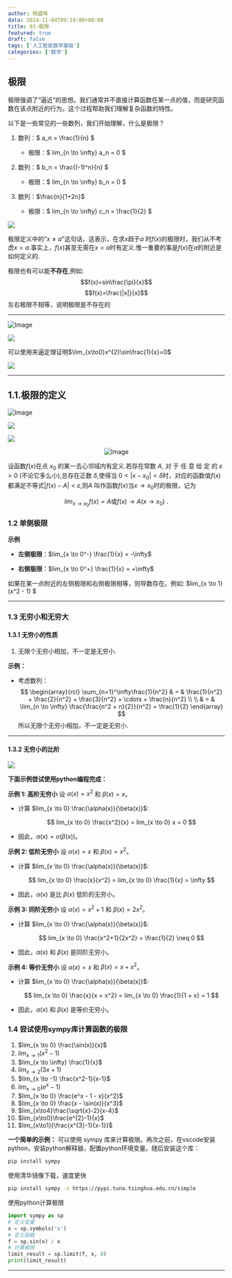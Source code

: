 ```yaml
---
author: 杨盛晖
data: 2024-11-04T09:19:00+08:00
title: 03-极限
featured: true
draft: false
tags: ['人工智能数学基础']
categories: ['数学']
---
```



## 极限
极限强调了“逼近”的思想。我们通常并不直接计算函数在某一点的值，而是研究函数在该点附近的行为。这个过程帮助我们理解复杂函数的特性。

以下是一些常见的一些数列，我们开始理解，什么是极限？
1. 数列：$ a_n = \frac{1}{n} $
   - 极限：$ lim_{n \to \infty} a_n = 0 $

2. 数列：$ b_n = \frac{(-1)^n}{n} $
   - 极限：$ lim_{n \to \infty} b_n = 0 $

3. 数列：$\frac{n}{1+2n}$
   - 极限：$ lim_{n \to \infty} c_n = \frac{1}{2} $

![](https://pic.imgdb.cn/item/66f67943f21886ccc0012784.png)

极限定义中的“$x\neq a$”这句话，这表示，在求$x$趋于$a$ 时$f(x)$的极限时，我们从不考虑$x=a.$事实上，$f(x)$甚至无需在$x=a$时有定义.惟一重要的事是$f(x)$在$a$的附近是如何定义的.

极限也有可以能**不存在**,例如:
$$f(x)=sin\frac{\pi}{x}$$
$$f(x)=\frac{|x|}{x}$$
左右极限不相等，说明极限是不存在的

---

<div style="text-align: left;">
    <img src="https://pic.imgdb.cn/item/66f68cf9f21886ccc01aead9.png" alt="Image" style="max-width: 45%; height: auto;"/>
</div>

![](https://pic.imgdb.cn/item/66f69079f21886ccc01f4b6d.png)

可以使用夹逼定理证明$\lim_{x\to0}x^{2}\sin\frac{1}{x}=0$

![](https://pic.imgdb.cn/item/66f692d3f21886ccc021c387.png)

---


## 1.1.极限的定义

<div style="text-align: left;">
    <img src="https://pic.imgdb.cn/item/66f6aeacf21886ccc0477b7a.png" alt="Image" style="max-width: 60%; height: auto;"/>
</div>

![](https://pic.imgdb.cn/item/66f6b091f21886ccc04a28a8.png)

![](https://pic.imgdb.cn/item/66f6b110f21886ccc04af126.png)

<div style="text-align: center;">
    <img src="https://pic.imgdb.cn/item/66f6b1c7f21886ccc04bf465.png" alt="Image" style="max-width: 80%; height: auto;"/>
</div>

设函数$f(x)$在点 $x_0$ 的某一去心邻域内有定义.若存在常数 $A$, 对 于 任 意 给 定 的 $\varepsilon > 0$ (不论它多么小),总存在正数 $\delta$,使得当 $0<|x-x_0|<\delta$时，对应的函数值$f(x)$都满足不等式$|f(x)-A|<\varepsilon$,则$A$ 叫作函数$f(x)$当$x\to x_0$时的极限，记为

$$lim_{x\to x_0}f(x)=A\text{或}f(x)\to A(x\to x_0)\:.$$

### 1.2 单侧极限 

**示例**
- **左侧极限**：$lim_{x \to 0^-} \frac{1}{x} = -\infty$

- **右侧极限**：$lim_{x \to 0^+} \frac{1}{x} = +\infty$

如果在某一点附近的左侧极限和右侧极限相等，则导数存在。例如: $lim_{x \to 1} (x^2 - 1) $ 

---

### 1.3 无穷小和无穷大

#### 1.3.1 无穷小的性质

1. 无限个无穷小相加，不一定是无穷小.

**示例：**

- 考虑数列：
  $$
  \begin{array}{rcl}
  \sum_{n=1}^\infty\frac{1}{n^2} & = & \frac{1}{n^2} + \frac{2}{n^2} + \frac{3}{n^2} + \cdots + \frac{n}{n^2} 
  \\
  \\
  & = & \lim_{n \to \infty} \frac{\frac{n^2 + n}{2}}{n^2} = \frac{1}{2}
  \end{array}
  $$
  所以无限个无穷小相加，不一定是无穷小.

---
#### 1.3.2 无穷小的比阶
![](https://pic.imgdb.cn/item/66f6ac8cf21886ccc044d182.png)


**下面示例尝试使用python编程完成：**

**示例 1: 高阶无穷小**
设 $\alpha(x) = x^2$ 和 $\beta(x) = x$。
- 计算 $lim_{x \to 0} \frac{\alpha(x)}{\beta(x)}$:
  
  $$
  lim_{x \to 0} \frac{x^2}{x} = lim_{x \to 0} x = 0
  $$

- 因此，$\alpha(x) = o(\beta(x))$。

**示例 2: 低阶无穷小**
设 $\alpha(x) = x$ 和 $\beta(x) = x^2$。
- 计算 $lim_{x \to 0} \frac{\alpha(x)}{\beta(x)}$:
  
  $$
  lim_{x \to 0} \frac{x}{x^2} = lim_{x \to 0} \frac{1}{x} = \infty
  $$

- 因此，$\alpha(x)$ 是比 $\beta(x)$ 低阶的无穷小。



**示例 3: 同阶无穷小**
设 $\alpha(x) = x^2+1$ 和 $\beta(x) = 2x^2$。
- 计算 $lim_{x \to 0} \frac{\alpha(x)}{\beta(x)}$:
  
  $$
  lim_{x \to 0} \frac{x^2+1}{2x^2} = \frac{1}{2} \neq 0
  $$

- 因此，$\alpha(x)$ 和 $\beta(x)$ 是同阶无穷小。



**示例 4: 等价无穷小**
设 $\alpha(x) = x$ 和 $\beta(x) = x + x^2$。
- 计算 $lim_{x \to 0} \frac{\alpha(x)}{\beta(x)}$:
  
  $$
  lim_{x \to 0} \frac{x}{x + x^2} = lim_{x \to 0} \frac{1}{1 + x} = 1
  $$

- 因此，$\alpha(x)$ 和 $\beta(x)$ 是等价无穷小。

### 1.4 尝试使用sympy库计算函数的极限

1. $lim_{x \to 0} \frac{\sin(x)}{x}$  
2. $lim_{x \to 1} (x^2 - 1)$  
3. $lim_{x \to \infty} \frac{1}{x}$  
4. $lim_{x \to 2}(3x + 1)$  
5. $lim_{x \to -1} \frac{x^2-1}{x-1}$  
6. $lim_{x \to 0} (e^x - 1)$  
7. $lim_{x \to 0} \frac{e^x - 1 - x}{x^2}$
8. $lim_{x \to 0} \frac{x - \sin(x)}{x^3}$
9. $lim_{x\to4}\frac{\sqrt{x}-2}{x-4}$
10. $lim_{x\to0}\frac{e^{2}-1}{x}$
11. $lim_{x\to1}{\frac{x^{3}-1}{x-1}}$

**一个简单的示例：**
可以使用 sympy 库来计算极限。再次之前，在vscode安装python，安装python解释器，配置python环境变量。随后安装这个库：
```bash
pip install sympy
```
使用清华镜像下载，速度更快
```bash
pip install sympy -i https://pypi.tuna.tsinghua.edu.cn/simple
```
使用python计算极限
```python
import sympy as sp
# 定义变量
x = sp.symbols('x')
# 定义函数
f = sp.sin(x) / x
# 计算极限
limit_result = sp.limit(f, x, 0)
print(limit_result)
```
---